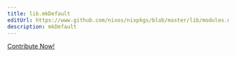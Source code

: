 ```yaml
---
title: lib.mkDefault
editUrl: https://www.github.com/nixos/nixpkgs/blob/master/lib/modules.nix#L1026C26
description: mkDefault
---
```


<a href="https://www.github.com/nixos/nixpkgs/blob/master/lib/modules.nix#L1026C26">Contribute Now!</a>
